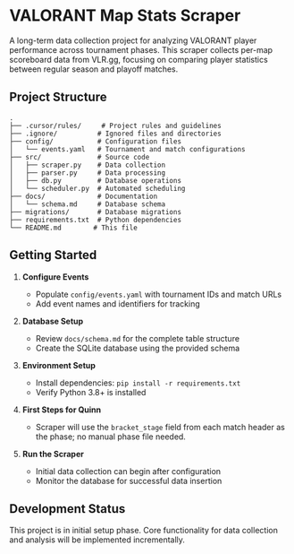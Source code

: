 # VALORANT Map Stats Scraper

A long-term data collection project for analyzing VALORANT player performance across tournament phases. This scraper collects per-map scoreboard data from VLR.gg, focusing on comparing player statistics between regular season and playoff matches.

## Project Structure

```
.
├── .cursor/rules/     # Project rules and guidelines
├── .ignore/          # Ignored files and directories
├── config/           # Configuration files
│   └── events.yaml   # Tournament and match configurations
├── src/              # Source code
│   ├── scraper.py    # Data collection
│   ├── parser.py     # Data processing
│   ├── db.py         # Database operations
│   └── scheduler.py  # Automated scheduling
├── docs/             # Documentation
│   └── schema.md     # Database schema
├── migrations/       # Database migrations
├── requirements.txt  # Python dependencies
└── README.md        # This file
```

## Getting Started

1. **Configure Events**
   - Populate `config/events.yaml` with tournament IDs and match URLs
   - Add event names and identifiers for tracking

2. **Database Setup**
   - Review `docs/schema.md` for the complete table structure
   - Create the SQLite database using the provided schema

3. **Environment Setup**
   - Install dependencies: `pip install -r requirements.txt`
   - Verify Python 3.8+ is installed

4. **First Steps for Quinn**
   - Scraper will use the `bracket_stage` field from each match header as the phase; no manual phase file needed.

5. **Run the Scraper**
   - Initial data collection can begin after configuration
   - Monitor the database for successful data insertion

## Development Status

This project is in initial setup phase. Core functionality for data collection and analysis will be implemented incrementally. 
